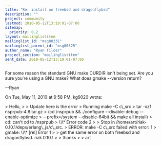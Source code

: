 ```yaml
---
title: "Re: install on freebsd and dragonflybsd"
description: ""
project: community
lastmod: 2010-05-12T13:19:01-07:00
sitemap:
  priority: 0.2
layout: mailinglistitem
mailinglist_id: "msg00331"
mailinglist_parent_id: "msg00325"
author_name: "Ryan Tilder"
project_section: "mailinglistitem"
sent_date: 2010-05-12T13:19:01-07:00
---
```



For some reason the standard GNU make CURDIR isn't being set. Are you sure
you're using a GNU make? What does gmake --version return?

--Ryan

On Tue, May 11, 2010 at 9:58 PM, kg9020  wrote:

&gt; Hello,
&gt;
&gt; Update here is the error
&gt; Running make -C c\\_src
&gt; tar -xzf nsprpub-4.8.tar.gz
&gt; (cd /nsprpub && ./configure --disable-debug --enable-optimize
&gt; --prefix=/system --disable-64bit && make all install)
&gt; cd: can't cd to /nsprpub
&gt; \\*\\*\\* Error code 2
&gt;
&gt; Stop in /home/art/riak-0.10.1/deps/erlang\\_js/c\\_src.
&gt; ERROR: make -C c\\_src failed with error: 1
&gt; gmake: \\*\\*\\* [rel] Error 1
&gt;
&gt; get the same error on both freebsd and dragonflybsd. riak 0.10.1
&gt;
&gt; thanks
&gt;
&gt; art

